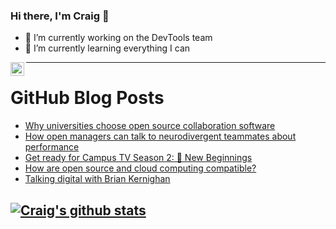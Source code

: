 ### Hi there, I'm Craig 👋

<!--
**CraigTeelFugro/CraigTeelFugro** is a ✨ _special_ ✨ repository because its `README.md` (this file) appears on your GitHub profile.

Here are some ideas to get you started:
-->

- 🔭 I’m currently working on the DevTools team
- 🌱 I’m currently learning everything I can

[<img align="left" alt="Craig Teel | LinkedIn" width="22px" src="https://cdn.jsdelivr.net/npm/simple-icons@v3/icons/linkedin.svg" />][linkedin]

---

# GitHub Blog Posts

<!-- BLOG-POST-LIST:START -->
- [Why universities choose open source collaboration software](https://opensource.com/article/22/1/universities-open-source-software-rocketchat)
- [How open managers can talk to neurodivergent teammates about performance](https://opensource.com/open-organization/22/1/open-managers-neurodiversity-performance)
- [Get ready for Campus TV Season 2: 🌱 New Beginnings](https://github.blog/2022-01-26-get-ready-for-campus-tv-season-2-new-beginnings/)
- [How are open source and cloud computing compatible?](https://opensource.com/article/22/1/open-source-cloud-computing)
- [Talking digital with Brian Kernighan](https://opensource.com/article/22/1/interview-brian-kernighan)
<!-- BLOG-POST-LIST:END -->

## [![Craig's github stats](https://github-readme-stats.vercel.app/api?username=craigteelfugro)](https://github.com/anuraghazra/github-readme-stats)


[linkedin]: https://linkedin.com/in/craig-teel-b8786771
